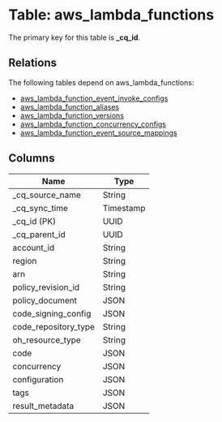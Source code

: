 # Table: aws_lambda_functions



The primary key for this table is **_cq_id**.

## Relations

The following tables depend on aws_lambda_functions:
  - [aws_lambda_function_event_invoke_configs](aws_lambda_function_event_invoke_configs.md)
  - [aws_lambda_function_aliases](aws_lambda_function_aliases.md)
  - [aws_lambda_function_versions](aws_lambda_function_versions.md)
  - [aws_lambda_function_concurrency_configs](aws_lambda_function_concurrency_configs.md)
  - [aws_lambda_function_event_source_mappings](aws_lambda_function_event_source_mappings.md)

## Columns
| Name          | Type          |
| ------------- | ------------- |
|_cq_source_name|String|
|_cq_sync_time|Timestamp|
|_cq_id (PK)|UUID|
|_cq_parent_id|UUID|
|account_id|String|
|region|String|
|arn|String|
|policy_revision_id|String|
|policy_document|JSON|
|code_signing_config|JSON|
|code_repository_type|String|
|oh_resource_type|String|
|code|JSON|
|concurrency|JSON|
|configuration|JSON|
|tags|JSON|
|result_metadata|JSON|